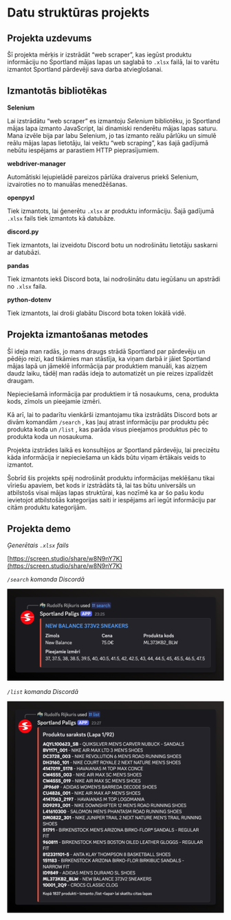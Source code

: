 # Datu struktūras projekts

## Projekta uzdevums

Šī projekta mērķis ir izstrādāt “web scraper”, kas iegūst produktu informāciju no Sportland mājas lapas un saglabā to `.xlsx` failā, lai to varētu izmantot Sportland pārdevēji sava darba atvieglošanai.

## Izmantotās bibliotēkas

**Selenium**

Lai izstrādātu “web scraper” es izmantoju *Selenium* bibliotēku, jo Sportland mājas lapa izmanto JavaScript, lai dinamiski renderētu mājas lapas saturu. Mana izvēle bija par labu Selenium, jo tas izmanto reālu pārlūku un simulē reālu mājas lapas lietotāju, lai veiktu “web scraping”, kas šajā gadījumā nebūtu iespējams ar parastiem HTTP pieprasījumiem.

**webdriver-manager**

Automātiski lejupielādē pareizos pārlūka draiverus priekš Selenium, izvairoties no to manuālas menedžēšanas.

**openpyxl**

Tiek izmantots, lai ģenerētu `.xlsx` ar produktu informāciju. Šajā gadījumā `.xlsx` fails tiek izmantots kā datubāze.

**discord.py**

Tiek izmantots, lai izveidotu Discord botu un nodrošinātu lietotāju saskarni ar datubāzi.

**pandas**

Tiek izmantots iekš Discord bota, lai nodrošinātu datu iegūšanu un apstrādi no `.xlsx` faila.

**python-dotenv**

Tiek izmantots, lai droši glabātu Discord bota token lokālā vidē.

## Projekta izmantošanas metodes

Šī ideja man radās, jo mans draugs strādā Sportland par pārdevēju un pēdējo reizi, kad tikāmies man stāstīja, ka viņam darbā ir jāiet Sportland mājas lapā un jāmeklē informācija par produktiem manuāli, kas aizņem daudz laiku, tādēļ man radās ideja to automatizēt un pie reizes izpalīdzēt draugam.

Nepieciešamā informācija par produktiem ir tā nosaukums, cena, produkta kods, zīmols un pieejamie izmēri.

Kā arī, lai to padarītu vienkārši izmantojamu tika izstrādāts Discord bots ar divām komandām `/search` , kas ļauj atrast informāciju par produktu pēc produkta koda un `/list` , kas parāda visus pieejamos produktus pēc to produkta koda un nosaukuma.

Projekta izstrādes laikā es konsultējos ar Sportland pārdevēju, lai precizētu kāda informācija ir nepieciešama un kāds būtu viņam ērtākais veids to izmantot.

Šobrīd šis projekts spēj nodrošināt produktu informācijas meklēšanu tikai vīriešu apaviem, bet kods ir izstrādāts tā, lai tas būtu universāls un atbilstošs visai mājas lapas struktūrai, kas nozīmē ka ar šo pašu kodu ievietojot atbilstošās kategorijas saiti ir iespējams arī iegūt informāciju par citām produktu kategorijām.

## Projekta demo

*Ģenerētais `.xlsx` fails*

[https://screen.studio/share/w8N9nY7K](https://screen.studio/share/w8N9nY7K)

*`/search` komanda Discordā*

![search-discord.png](/images/search-discord.png)

*`/list` komanda Discordā*

![list-discord.png](/images/list-discord.png)
